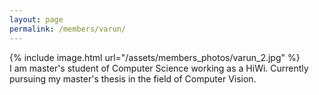 ```yaml
---
layout: page
permalink: /members/varun/
---
```


<div class ="member_detail">

<div class ="bio">
<div id ="bio_img">
{% include image.html url="/assets/members_photos/varun_2.jpg"  %}
</div>
<div id ="intro">
I am master's student of Computer Science working as a HiWi. Currently pursuing my master's thesis in the field of Computer Vision.
</div>

</div>

</div>

